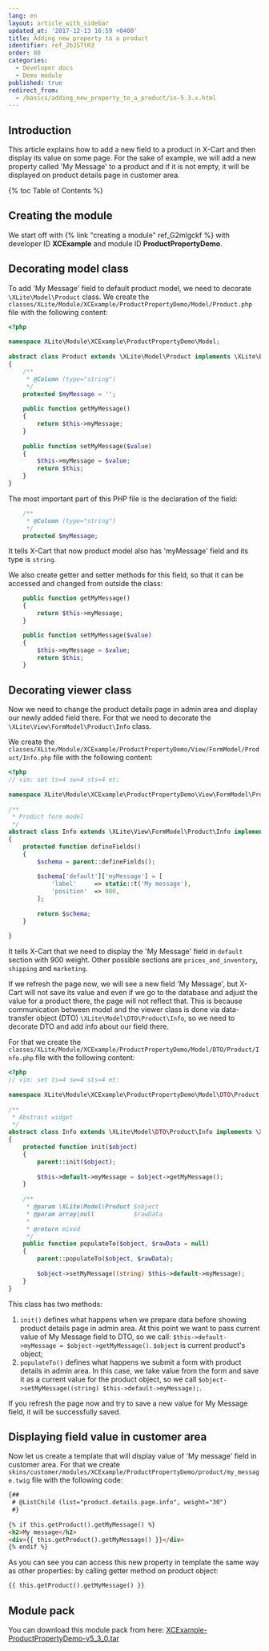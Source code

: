 ```yaml
---
lang: en
layout: article_with_sidebar
updated_at: '2017-12-13 16:59 +0400'
title: Adding new property to a product
identifier: ref_2bJSTtR3
order: 80
categories:
  - Developer docs
  - Demo module
published: true
redirect_from:
  - /basics/adding_new_property_to_a_product/in-5.3.x.html
---
```

## Introduction

This article explains how to add a new field to a product in X-Cart and then display its value on some page. For the sake of example, we will add a new property called 'My Message' to a product and if it is not empty, it will be displayed on product details page in customer area.

{% toc Table of Contents %}

## Creating the module

We start off with {% link "creating a module" ref_G2mlgckf %} with developer ID **XCExample** and module ID **ProductPropertyDemo**.

## Decorating model class

To add 'My Message' field to default product model, we need to decorate `\XLite\Model\Product` class. We create the `classes/XLite/Module/XCExample/ProductPropertyDemo/Model/Product.php` file with the following content:

```php
<?php
 
namespace XLite\Module\XCExample\ProductPropertyDemo\Model;
 
abstract class Product extends \XLite\Model\Product implements \XLite\Base\IDecorator
{
    /**
     * @Column (type="string")
     */
    protected $myMessage = '';
 
    public function getMyMessage()
    {
        return $this->myMessage;
    }
 
    public function setMyMessage($value)
    {
        $this->myMessage = $value;
        return $this;
    }
}
```

The most important part of this PHP file is the declaration of the field:

```php
    /**
     * @Column (type="string")
     */
    protected $myMessage;
```

It tells X-Cart that now product model also has 'myMessage' field and its type is `string`. 

We also create getter and setter methods for this field, so that it can be accessed and changed from outside the class:

```php
    public function getMyMessage()
    {
        return $this->myMessage;
    }

    public function setMyMessage($value)
    {
        $this->myMessage = $value;
        return $this;
    }
```

## Decorating viewer class
Now we need to change the product details page in admin area and display our newly added field there. For that we need to decorate the `\XLite\View\FormModel\Product\Info` class.

We create the `classes/XLite/Module/XCExample/ProductPropertyDemo/View/FormModel/Product/Info.php` file with the following content:

```php
<?php
// vim: set ts=4 sw=4 sts=4 et:
 
namespace XLite\Module\XCExample\ProductPropertyDemo\View\FormModel\Product;
 
/**
 * Product form model
 */
abstract class Info extends \XLite\View\FormModel\Product\Info implements \XLite\Base\IDecorator
{
    protected function defineFields()
    {
        $schema = parent::defineFields();
 
        $schema['default']['myMessage'] = [
            'label'     => static::t('My message'),
            'position'  => 900,
        ];
 
        return $schema;
    }
 
}
```

It tells X-Cart that we need to display the 'My Message' field in `default` section with 900 weight. Other possible sections are `prices_and_inventory`, `shipping` and `marketing`.

If we refresh the page now, we will see a new field 'My Message', but X-Cart will not save its value and even if we go to the database and adjust the value for a product there, the page will not reflect that. This is because communication between model and the viewer class is done via data-transfer object (DTO) `\XLite\Model\DTO\Product\Info`, so we need to decorate DTO and add info about our field there.

For that we create the `classes/XLite/Module/XCExample/ProductPropertyDemo/Model/DTO/Product/Info.php` file with the following content:

```php
<?php
// vim: set ts=4 sw=4 sts=4 et:
 
namespace XLite\Module\XCExample\ProductPropertyDemo\Model\DTO\Product;
 
/**
 * Abstract widget
 */
abstract class Info extends \XLite\Model\DTO\Product\Info implements \XLite\Base\IDecorator
{
    protected function init($object)
    {
        parent::init($object);
 
        $this->default->myMessage = $object->getMyMessage();
    }
 
    /**
     * @param \XLite\Model\Product $object
     * @param array|null           $rawData
     *
     * @return mixed
     */
    public function populateTo($object, $rawData = null)
    {
        parent::populateTo($object, $rawData);
 
        $object->setMyMessage((string) $this->default->myMessage);
    }
}
```

This class has two methods:
1. `init()` defines what happens when we prepare data before showing product details page in admin area. At this point we want to pass current value of My Message field to DTO, so we call: `$this->default->myMessage = $object->getMyMessage()`. `$object` is current product's object;
2. `populateTo()` defines what happens we submit a form with product details in admin area. In this case, we take value from the form and save it as a current value for the product object, so we call `$object->setMyMessage((string) $this->default->myMessage);`.

If you refresh the page now and try to save a new value for My Message field, it will be successfully saved.

## Displaying field value in customer area
Now let us create a template that will display value of 'My message' field in customer area. For that we create `skins/customer/modules/XCExample/ProductPropertyDemo/product/my_message.twig` file with the following code:

```html
{##
 # @ListChild (list="product.details.page.info", weight="30")
 #}
 
{% if this.getProduct().getMyMessage() %}
<h2>My message</h2>
<div>{{ this.getProduct().getMyMessage() }}</div>
{% endif %}
```

As you can see you can access this new property in template the same way as other properties: by calling getter method on product object:
```html
{{ this.getProduct().getMyMessage() }}
```

## Module pack
You can download this module pack from here: [XCExample-ProductPropertyDemo-v5_3_0.tar]({{site.baseurl}}/attachments/modules/XCExample-ProductPropertyDemo-v5_3_0.tar)
